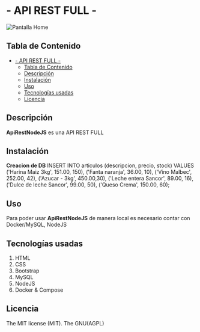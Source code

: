 # - API REST FULL -

![Pantalla Home]('./assets/imagenes/ApiRestFull.png')

## Tabla de Contenido

- [- API REST FULL -](#--api-rest-full--)
  - [Tabla de Contenido](#tabla-de-contenido)
  - [Descripción](#descripción)
  - [Instalación](#instalación)
  - [Uso](#uso)
  - [Tecnologías usadas](#tecnologías-usadas)
  - [Licencia](#licencia)

## Descripción

**ApiRestNodeJS** es una API REST FULL

## Instalación

**Creacion de DB**
INSERT INTO articulos (descripcion, precio, stock) VALUES
('Harina Maiz 3kg', 151.00, 150),
('Fanta naranja', 36.00, 10),
('Vino Malbec', 252.00, 42),
('Azucar - 3kg', 450.00,30),
('Leche entera Sancor', 89.00, 16),
('Dulce de leche Sancor', 99.00, 50),
('Queso Crema', 150.00, 60);

## Uso

Para poder usar **ApiRestNodeJS** de manera local es necesario contar con Docker/MySQL, NodeJS

## Tecnologías usadas

1. HTML
2. CSS
3. Bootstrap
4. MySQL
5. NodeJS
6. Docker & Compose

## Licencia

The MIT license (MIT).
The GNU(AGPL)
